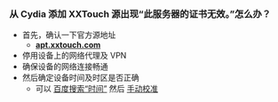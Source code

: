 ### 从 Cydia 添加 XXTouch 源出现“此服务器的证书无效。”怎么办？
- 首先，确认一下官方源地址
    - [**apt.xxtouch.com**](https://apt.xxtouch.com)
- 停用设备上的网络代理及 VPN
- 确保设备的网络连接畅通
- 然后确定设备时间及时区是否正确
    - 可以 [百度搜索“时间”](https://www.baidu.com/s?wd=时间) 然后 [手动校准](#ios-系统时间在哪里调整)
